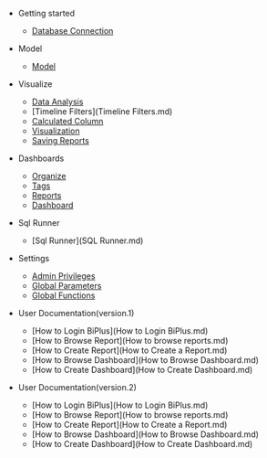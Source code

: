  
- Getting started 
  - [Database Connection](DatabaseConnection.md)
  
  
- Model
  - [Model](model01.md)
  
- Visualize
  - [Data Analysis](DataRun.md) 
  - [Timeline Filters](Timeline Filters.md)
  - [Calculated Column](CalculatedColumn.md)
  - [Visualization](Visualization.md)
  - [Saving Reports](SavingReports.md)

- Dashboards
  - [Organize](Organize.md)
  - [Tags](Tags.md)
  - [Reports](SReports.md)  
  - [Dashboard](Dashboard.md)
  
- Sql Runner
  - [Sql Runner](SQL Runner.md)
  
- Settings
  - [Admin Privileges](AdminPrivileges.md)
  - [Global Parameters](GlobalParameters.md)  
  - [Global Functions](GlobalFunctions.md)
  
- User Documentation(version.1)
  - [How to Login BiPlus](How to Login BiPlus.md)
  - [How to Browse Report](How to browse reports.md)
  - [How to Create Report](How to Create a Report.md)
  - [How to Browse Dashboard](How to Browse Dashboard.md)
  - [How to Create Dashboard](How to Create Dashboard.md)
  
- User Documentation(version.2)
  - [How to Login BiPlus](How to Login BiPlus.md)
  - [How to Browse Report](How to browse reports.md)
  - [How to Create Report](How to Create a Report.md)
  - [How to Browse Dashboard](How to Browse Dashboard.md)
  - [How to Create Dashboard](How to Create Dashboard.md)

